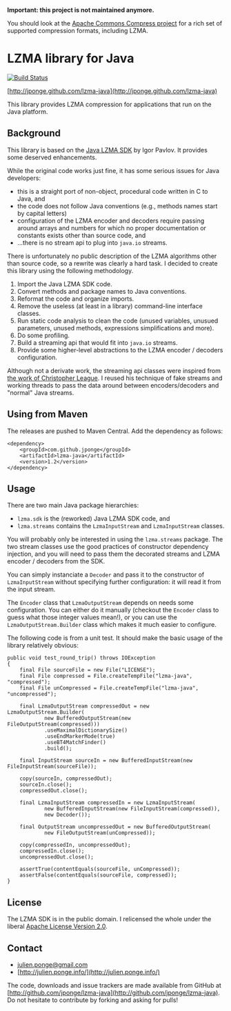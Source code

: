 **Important: this project is not maintained anymore.**

You should look at the [Apache Commons Compress project](https://commons.apache.org/proper/commons-compress/)
for a rich set of supported compression formats, including LZMA.


# LZMA library for Java #

[![Build Status](https://secure.travis-ci.org/jponge/lzma-java.png)](http://travis-ci.org/jponge/lzma-java)

[http://jponge.github.com/lzma-java](http://jponge.github.com/lzma-java)

This library provides LZMA compression for applications that run on the Java platform.

## Background ##

This library is based on the [Java LZMA SDK](http://www.7-zip.org/sdk.html) by Igor Pavlov.
It provides some deserved enhancements.

While the original code works just fine, it has some serious issues for Java developers:

* this is a straight port of non-object, procedural code written in C to Java, and
* the code does not follow Java conventions (e.g., methods names start by
  capital letters)
* configuration of the LZMA encoder and decoders require passing around
  arrays and numbers for which no proper documentation or constants exists
  other than source code, and
* ...there is no stream api to plug into `java.io` streams.

There is unfortunately no public description of the LZMA algorithms other than source code, 
so a rewrite was clearly a hard task. I decided to create this library using the following
methodology.

1. Import the Java LZMA SDK code.
2. Convert methods and package names to Java conventions.
3. Reformat the code and organize imports.
4. Remove the useless (at least in a library) command-line interface classes.
5. Run static code analysis to clean the code (unused variables, unusued parameters,
   unused methods, expressions simplifications and more).
6. Do some profiling.
7. Build a streaming api that would fit into `java.io` streams.
8. Provide some higher-level abstractions to the LZMA encoder / decoders configuration.

Although not a derivate work, the streaming api classes were inspired from 
[the work of Christopher League](http://contrapunctus.net/league/haques/lzmajio/). I reused
his technique of fake streams and working threads to pass the data around between
encoders/decoders and "normal" Java streams.

## Using from Maven ##

The releases are pushed to Maven Central. Add the dependency as follows:

    <dependency>
        <groupId>com.github.jponge</groupId>
        <artifactId>lzma-java</artifactId>
        <version>1.2</version>
    </dependency>

## Usage ##

There are two main Java package hierarchies:

* `lzma.sdk` is the (reworked) Java LZMA SDK code, and
* `lzma.streams` contains the `LzmaInputStream` and `LzmaInputStream` classes.

You will probably only be interested in using the `lzma.streams` package. The two
stream classes use the good practices of constructor dependency injection, and you will
need to pass them the decorated streams and LZMA encoder / decoders from the SDK.

You can simply instanciate a `Decoder` and pass it to the constructor of `LzmaInputStream`
without specifying further configuration: it will read it from the input stream.

The `Encoder` class that `LzmaOutputStream` depends on needs some configuration. You can
either do it manually (checkout the `Encoder` class to guess what those integer values mean!), 
or you can use the `LzmaOutputStream.Builder` class which makes it much easier to configure.

The following code is from a unit test. It should make the basic usage of the library relatively
obvious:

    public void test_round_trip() throws IOException
    {
        final File sourceFile = new File("LICENSE");
        final File compressed = File.createTempFile("lzma-java", "compressed");
        final File unCompressed = File.createTempFile("lzma-java", "uncompressed");
        
        final LzmaOutputStream compressedOut = new LzmaOutputStream.Builder(
                new BufferedOutputStream(new FileOutputStream(compressed)))
                .useMaximalDictionarySize()
                .useEndMarkerMode(true)
                .useBT4MatchFinder()
                .build();
        
        final InputStream sourceIn = new BufferedInputStream(new FileInputStream(sourceFile));
        
        copy(sourceIn, compressedOut);
        sourceIn.close();
        compressedOut.close();
        
        final LzmaInputStream compressedIn = new LzmaInputStream(
                new BufferedInputStream(new FileInputStream(compressed)),
                new Decoder());
                
        final OutputStream uncompressedOut = new BufferedOutputStream(
                new FileOutputStream(unCompressed));
                
        copy(compressedIn, uncompressedOut);
        compressedIn.close();
        uncompressedOut.close();
        
        assertTrue(contentEquals(sourceFile, unCompressed));
        assertFalse(contentEquals(sourceFile, compressed));
    }

## License ##

The LZMA SDK is in the public domain. I relicensed the whole under the liberal
[Apache License Version 2.0](http://www.apache.org/licenses/LICENSE-2.0).

## Contact ##

* julien.ponge@gmail.com
* [http://julien.ponge.info/](http://julien.ponge.info/)

The code, downloads and issue trackers are made available from GitHub at
[http://github.com/jponge/lzma-java](http://github.com/jponge/lzma-java).
Do not hesitate to contribute by forking and asking for pulls!
